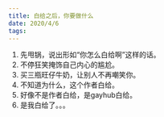 ```yaml
---
title: 白给之后，你要做什么
date: 2020/4/6
tags:
---
```


1. 先甩锅，说出形如“你怎么白给啊”这样的话。
2. 不停狂笑掩饰自己内心的尴尬。
3. 买三瓶旺仔牛奶，让别人不再嘲笑你。
4. 不知道为什么，这个作者白给。
5. 好像不是作者白给，是gayhub白给。
6. 是我白给了。。。
